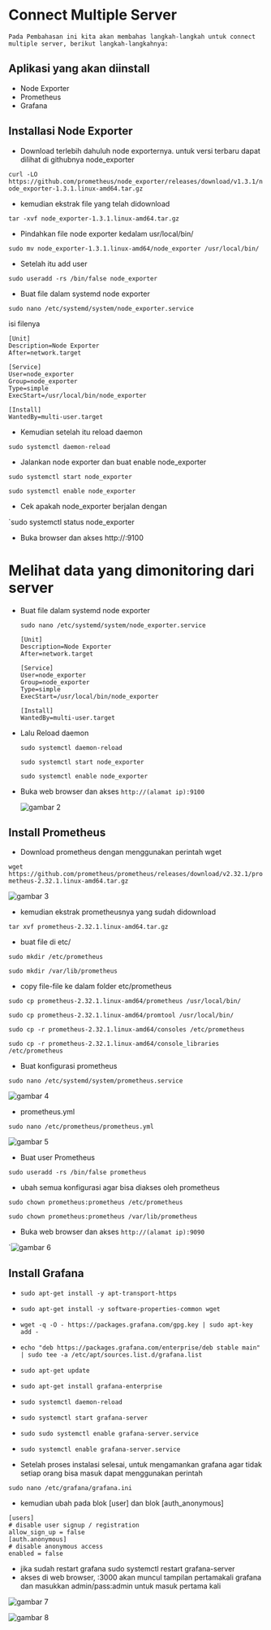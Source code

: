 # Connect Multiple Server
    Pada Pembahasan ini kita akan membahas langkah-langkah untuk connect multiple server, berikut langkah-langkahnya:

## Aplikasi yang akan diinstall
 * Node Exporter
 * Prometheus
 * Grafana

 ## Installasi Node Exporter

 * Download terlebih dahuluh node exporternya. untuk versi terbaru dapat dilihat di githubnya node_exporter

  `curl -LO https://github.com/prometheus/node_exporter/releases/download/v1.3.1/node_exporter-1.3.1.linux-amd64.tar.gz`

 * kemudian ekstrak file yang telah didownload

  `tar -xvf node_exporter-1.3.1.linux-amd64.tar.gz`

 * Pindahkan file node exporter kedalam usr/local/bin/

  `sudo mv node_exporter-1.3.1.linux-amd64/node_exporter /usr/local/bin/`

 * Setelah itu add user

  `sudo useradd -rs /bin/false node_exporter`

 * Buat file dalam systemd node exporter

  `sudo nano /etc/systemd/system/node_exporter.service`

   isi filenya

   ```
   [Unit]
  Description=Node Exporter
  After=network.target

  [Service]
  User=node_exporter
  Group=node_exporter
  Type=simple
  ExecStart=/usr/local/bin/node_exporter

  [Install]
  WantedBy=multi-user.target
  ```

 * Kemudian setelah itu reload daemon

  `sudo systemctl daemon-reload`

 * Jalankan node exporter dan buat enable node_exporter

  `sudo systemctl start node_exporter`

  `sudo systemctl enable node_exporter`

 * Cek apakah node_exporter berjalan dengan

  `sudo systemctl status node_exporter

 * Buka browser dan akses http://<alamatIP>:9100


# Melihat data yang dimonitoring dari server

 * Buat file dalam systemd node exporter

   `sudo nano /etc/systemd/system/node_exporter.service`

   ```
   [Unit]
   Description=Node Exporter
   After=network.target

   [Service]
   User=node_exporter
   Group=node_exporter
   Type=simple
   ExecStart=/usr/local/bin/node_exporter

   [Install]
   WantedBy=multi-user.target
   ```

 * Lalu Reload daemon

   `sudo systemctl daemon-reload`

   `sudo systemctl start node_exporter`

   `sudo systemctl enable node_exporter`

 * Buka web browser dan akses `http://(alamat ip):9100`

    ![gambar 2](assets/setmon3.png)


## Install Prometheus

 * Download prometheus dengan menggunakan perintah wget

  `wget https://github.com/prometheus/prometheus/releases/download/v2.32.1/prometheus-2.32.1.linux-amd64.tar.gz`

   ![gambar 3](assets/setmon4.png)

 * kemudian ekstrak prometheusnya yang sudah didownload 

  `tar xvf prometheus-2.32.1.linux-amd64.tar.gz`

 * buat file di etc/

  `sudo mkdir /etc/prometheus`

  `sudo mkdir /var/lib/prometheus`

 * copy file-file ke dalam folder etc/prometheus

  `sudo cp prometheus-2.32.1.linux-amd64/prometheus /usr/local/bin/`

  `sudo cp prometheus-2.32.1.linux-amd64/promtool /usr/local/bin/`

  `sudo cp -r prometheus-2.32.1.linux-amd64/consoles /etc/prometheus`

  `sudo cp -r prometheus-2.32.1.linux-amd64/console_libraries /etc/prometheus`

  * Buat konfigurasi prometheus

  `sudo nano /etc/systemd/system/prometheus.service`

   ![gambar 4](assets/setmon5.png)

  * prometheus.yml

  `sudo nano /etc/prometheus/prometheus.yml`

   ![gambar 5](assets/setmon6.png)

  * Buat user Prometheus

  `sudo useradd -rs /bin/false prometheus`

  * ubah semua konfigurasi agar bisa diakses oleh prometheus

  `sudo chown prometheus:prometheus /etc/prometheus`

  `sudo chown prometheus:prometheus /var/lib/prometheus`

  * Buka web browser dan akses `http://(alamat ip):9090`

  `![gambar 6](assets/setmon7.png)

## Install Grafana

  * `sudo apt-get install -y apt-transport-https`
  * `sudo apt-get install -y software-properties-common wget`
  * `wget -q -O - https://packages.grafana.com/gpg.key | sudo apt-key add -`
  * `echo "deb https://packages.grafana.com/enterprise/deb stable main" | sudo tee -a /etc/apt/sources.list.d/grafana.list`
  * `sudo apt-get update`
  * `sudo apt-get install grafana-enterprise`
  * `sudo systemctl daemon-reload`
  * `sudo systemctl start grafana-server`
  * `sudo sudo systemctl enable grafana-server.service`
  * `sudo systemctl enable grafana-server.service`

  * Setelah proses instalasi selesai, untuk mengamankan grafana agar tidak setiap orang bisa masuk dapat menggunakan perintah

  `sudo nano /etc/grafana/grafana.ini`

  * kemudian ubah pada blok [user] dan blok [auth_anonymous]

  ```
  [users]
  # disable user signup / registration
  allow_sign_up = false
  [auth.anonymous]
  # disable anonymous access
  enabled = false
  ```
  * jika sudah restart grafana sudo systemctl restart grafana-server
  * akses di web browser, <alamatIP>:3000 akan muncul tampilan pertamakali grafana dan masukkan admin/pass:admin untuk masuk pertama kali

  ![gambar 7](assets/setmon8.png)

  ![gambar 8](assets/setmon9.png)
